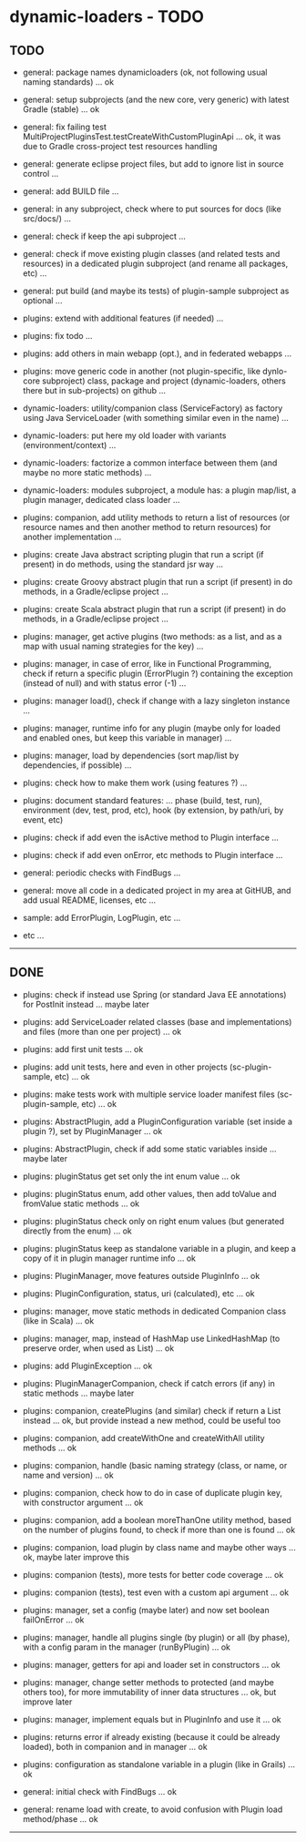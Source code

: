 dynamic-loaders - TODO
======================

TODO
----
- general: package names dynamicloaders (ok, not following usual naming standards) ... ok
- general: setup subprojects (and the new core, very generic) with latest Gradle (stable) ... ok
- general: fix failing test MultiProjectPluginsTest.testCreateWithCustomPluginApi ... ok, it was due to Gradle cross-project test resources handling
- general: generate eclipse project files, but add to ignore list in source control ...
- general: add BUILD file ...
- general: in any subproject, check where to put sources for docs (like src/docs/) ...
- general: check if keep the api subproject ...
- general: check if move existing plugin classes (and related tests and resources) in a dedicated plugin subproject (and rename all packages, etc) ...
- general: put build (and maybe its tests) of plugin-sample subproject as optional ...

- plugins: extend with additional features (if needed) ...
- plugins: fix todo ...
- plugins: add others in main webapp (opt.), and in federated webapps ...

- plugins: move generic code in another (not plugin-specific, like dynlo-core subproject) class, 
  package and project (dynamic-loaders, others there but in sub-projects) on github ...
- dynamic-loaders: utility/companion class (ServiceFactory) as factory using Java ServiceLoader (with something similar even in the name) ...
- dynamic-loaders: put here my old loader with variants (environment/context) ...
- dynamic-loaders: factorize a common interface between them (and maybe no more static methods) ...
- dynamic-loaders: modules subproject, a module has: a plugin map/list, a plugin manager, dedicated class loader ...

- plugins: companion, add utility methods to return a list of resources 
  (or resource names and then another method to return resources) for another implementation ...
- plugins: create Java abstract scripting plugin that run a script (if present) in do methods, using the standard jsr way ...
- plugins: create Groovy abstract plugin that run a script (if present) in do methods, in a Gradle/eclipse project ...
- plugins: create Scala abstract plugin that run a script (if present) in do methods, in a Gradle/eclipse project ...

- plugins: manager, get active plugins (two methods: as a list, and as a map with usual naming strategies for the key) ...
- plugins: manager, in case of error, like in Functional Programming, 
  check if return a specific plugin (ErrorPlugin ?) containing the exception (instead of null) and with status error (-1) ...
- plugins: manager load(), check if change with a lazy singleton instance ...
- plugins: manager, runtime info for any plugin (maybe only for loaded and enabled ones, but keep this variable in manager) ...
- plugins: manager, load by dependencies (sort map/list by dependencies, if possible) ...

- plugins: check how to make them work (using features ?) ...
- plugins: document standard features: ...
  phase (build, test, run), 
  environment (dev, test, prod, etc), 
  hook (by extension, by path/uri, by event, etc) 
- plugins: check if add even the isActive method to Plugin interface ...
- plugins: check if add even onError, etc methods to Plugin interface ...

- general: periodic checks with FindBugs ...
- general: move all code in a dedicated project in my area at GitHUB, and add usual README, licenses, etc ...

- sample: add ErrorPlugin, LogPlugin, etc ...

- etc ...

---------------


DONE
----
- plugins: check if instead use Spring (or standard Java EE annotations) for PostInit instead ... maybe later 
- plugins: add ServiceLoader related classes (base and implementations) and files (more than one per project) ... ok
- plugins: add first unit tests ... ok
- plugins: add unit tests, here and even in other projects (sc-plugin-sample, etc) ... ok
- plugins: make tests work with multiple service loader manifest files (sc-plugin-sample, etc) ... ok
- plugins: AbstractPlugin, add a PluginConfiguration variable (set inside a plugin ?), set by PluginManager ... ok
- plugins: AbstractPlugin, check if add some static variables inside ... maybe later
- plugins: pluginStatus get set only the int enum value ... ok
- plugins: pluginStatus enum, add other values, then add toValue and fromValue static methods ... ok
- plugins: pluginStatus check only on right enum values (but generated directly from the enum) ... ok
- plugins: pluginStatus keep as standalone variable in a plugin, and keep a copy of it in plugin manager runtime info ... ok
- plugins: PluginManager, move features outside PluginInfo ... ok
- plugins: PluginConfiguration, status, uri (calculated), etc ... ok
- plugins: manager, move static methods in dedicated Companion class (like in Scala) ... ok
- plugins: manager, map, instead of HashMap use LinkedHashMap (to preserve order, when used as List) ... ok
- plugins: add PluginException ... ok
- plugins: PluginManagerCompanion, check if catch errors (if any) in static methods ... maybe later
- plugins: companion, createPlugins (and similar) check if return a List instead ... ok, but provide instead a new method, could be useful too
- plugins: companion, add createWithOne and createWithAll utility methods ... ok
- plugins: companion, handle (basic naming strategy (class, or name, or name and version) ... ok
- plugins: companion, check how to do in case of duplicate plugin key, with constructor argument ... ok
- plugins: companion, add a boolean moreThanOne utility method, based on the number of plugins found, to check if more than one is found ... ok
- plugins: companion, load plugin by class name and maybe other ways ... ok, maybe later improve this
- plugins: companion (tests), more tests for better code coverage ... ok
- plugins: companion (tests), test even with a custom api argument ... ok
- plugins: manager, set a config (maybe later) and now set boolean failOnError ... ok
- plugins: manager, handle all plugins single (by plugin) or all (by phase), with a config param in the manager (runByPlugin) ... ok
- plugins: manager, getters for api and loader set in constructors ... ok
- plugins: manager, change setter methods to protected (and maybe others too), for more immutability of inner data structures ... ok, but improve later
- plugins: manager, implement equals but in PluginInfo and use it ... ok
- plugins: returns error if already existing (because it could be already loaded), both in companion and in manager ... ok
- plugins: configuration as standalone variable in a plugin (like in Grails) ... ok

- general: initial check with FindBugs ... ok
- general: rename load with create, to avoid confusion with Plugin load method/phase ... ok


---------------

